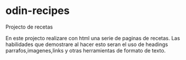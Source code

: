 # odin-recipes
Projecto de recetas 

En este projecto realizare con html una serie de paginas de recetas.
Las habilidades que demostrare al hacer esto seran el uso de headings
parrafos,imagenes,links y otras herramientas de formato de texto.